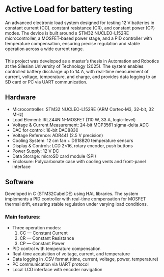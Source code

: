 # Active Load for battery testing

An advanced electronic load system designed for testing 12 V batteries in constant current (CC), constant resistance (CR), and constant power (CP) modes.
The device is built around a STM32 NUCLEO-L152RE microcontroller, a MOSFET-based power stage, and a PID controller with temperature compensation, ensuring precise regulation and stable operation across a wide current range.
###
This project was developed as a master’s thesis in Automation and Robotics at the Silesian University of Technology (2025).
The system enables controlled battery discharge up to 14 A, with real-time measurement of current, voltage, temperature, and charge, and provides data logging to an SD card or PC via UART communication.

## Hardware

- Microcontroller: STM32 NUCLEO-L152RE (ARM Cortex-M3, 32-bit, 32 MHz)
- Load Element: IRLZ44N N-MOSFET (110 W, 33 A, logic-level)
- Voltage & Current Measurement: 24-bit MCP3561 sigma-delta ADC
- DAC for control: 16-bit DAC8830
- Voltage Reference: ADR441 (2.5 V precision)
- Cooling System: 12 cm fan + DS18B20 temperature sensors
- Display & Controls: LCD 2×16, rotary encoder, push buttons
- Power Supply: 12 V DC
- Data Storage: microSD card module (SPI)
- Enclosure: Polycarbonate case with cooling vents and front-panel interface

## Software

Developed in C (STM32CubeIDE) using HAL libraries.
The system implements a PID controller with real-time compensation for MOSFET thermal drift, ensuring stable regulation under varying load conditions.

### Main features:
- Three operation modes:
   1. CC — Constant Current
   2. CR — Constant Resistance
   3. CP — Constant Power
- PID control with temperature compensation
- Real-time acquisition of voltage, current, and temperature
- Data logging in .CSV format (time, current, voltage, power, temperature)
- PC communication via UART protocol
- Local LCD interface with encoder navigation

